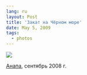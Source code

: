 ```yaml
---
lang: ru
layout: Post
title: 'Закат на Чёрном море'
date: May 5, 2009
tags:
  - photos
---
```


![](photo://2008-09-11_5D_7951_Artem_Sapegin)

[Анапа](http://morning.photos/travel/anapa "Фотографии из Анапы"), сентябрь 2008 г.
